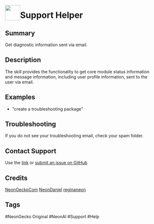 # <img src='https://raw.githack.com/FortAwesome/Font-Awesome/master/svgs/solid/life-ring.svg' card_color="#FF8600" width="50" style="vertical-align:bottom">Support Helper
  
## Summary  
Get diagnostic information sent via email.

## Description
The skill provides the functionality to get core module status information and 
message information, including user profile information, sent to the user via email.
  
## Examples
- "create a troubleshooting package"

## Troubleshooting
If you do not see your troubleshooting email, check your spam folder.

## Contact Support
Use the [link](https://neongecko.com/ContactUs) or [submit an issue on GitHub](https://help.github.com/en/articles/creating-an-issue)

## Credits
[NeonGeckoCom](https://github.com/NeonGeckoCom)
[NeonDaniel](https://github.com/NeonDaniel)
[reginaneon](https://github.com/reginaneon)

## Tags
#NeonGecko Original
#NeonAI
#Support
#Help